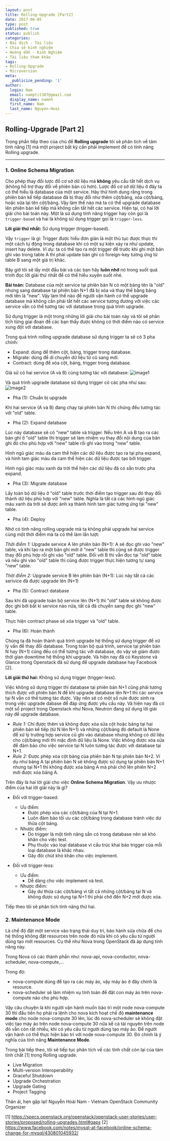 ```yaml
---
layout: post
title: Rolling-Upgrade [Part2]
date: 2017-06-05
type: post
published: true
status: publish
categories:
- Bài dịch - Tài liệu
- Chia sẻ kinh nghiệm
- Hướng dẫn - Kinh Nghiệm
- Tài liệu tham khảo
tags:
- Rolling-Upgrade
- Microversion
meta:
  _publicize_pending: '1'
author:
  login: Nam
  email: namptit307@gmail.com
  display_name: namnh
  first_name: Nam
  last_name: Nguyen-Hoai
---
```

## Rolling-Upgrade [Part 2]

Trong phần tiếp theo của chủ đề **Rolling upgrade** tôi sẽ phân tích về tám tính năng [1] mà một project bất kỳ cần phải implement để có tính năng Rolling upgrade.

--------------------------------

### 1. Online Schema Migration
Cho phép thay đổi lược đồ cơ sở dữ liệu mà **không** yêu cầu tắt hết dịch vụ (không hỗ trợ thay đổi về phiên bản cũ hơn).
Lược đồ cơ sở dữ liệu ở đây ta có thể hiểu là database của một service. Hãy thử hình dung rằng trong phiên bản kế tiếp database đã bị thay đổi như thêm cột/bảng, xóa cột/bảng, hoặc sửa lại tên cột/bảng. Vậy làm thế nào mà ta có thể upgrade database lên phiên bản kế tiếp mà không cần tắt hết các service. Hiện tại, có hai lời giải cho bài toán này. Một là sử dụng tính năng trigger  hay còn gọi là `trigger-based` và hai là không sử dụng trigger gọi là `trigger-less`.

**Lời giải thứ nhất:** Sử dụng trigger (trigger-based).

Vậy `trigger` là gì: Trigger được hiểu đơn giản là một thủ tục được thực thi một cách tự động trong database khi có một sự kiện xảy ra như update, insert hay delete.
*Ví dụ*: ta có thể tạo ra một trigger để trước khi ghi một bản ghi vào trong table A thì phải update bản ghi có foreign-key tương ứng từ table B sang một giá trị khác.

Bây giờ tôi sẽ lấy một đầu bài và các bạn hãy **luôn nhớ** nó trong suốt quá trình đọc lời giải thứ nhất để có thể hiểu xuyên suốt nhé.

**Bài toán:** Database của một service tại phiên bản N có một bảng tên là "old" nhưng sang database tại phiên bản N+1 đã bị xóa và thay thế bằng bảng mới tên là "new". Vậy làm thế nào để người vận hành có thể upgrade database mà không cần phải tắt hết các service tương đương với việc các service vẫn có thể tương tác với database trong quá trình upgrade.

Sử dụng trigger là một trong những lời giải cho bài toán này và tôi sẽ phân tích từng giai đoạn để các bạn thấy được không có thời điểm nào có service xung đột với database.

Trong quá trình rolling upgrade database sử dụng trigger ta sẽ có 3 pha chính:
- Expand: dùng để thêm cột, bảng, trigger trong database.
- Migrate: dùng để di chuyển dữ liệu từ cũ sang mới.
- Contract: dùng để xóa cột, bảng, trigger trong database.

Giả sử có hai service (A và B) cùng tương tác với database:
![image1](../pictures/two_services.png)

Và quá trình upgrade database sử dụng trigger có các pha như sau:
![image2](../pictures/rolling_upgrade_part_2.png)

- Pha (1): Chuẩn bị upgrade

Khi hai service (A và B) đang chạy tại phiên bản N thì chúng đều tương tác với "old" table.

- Pha (2): Expand database

Lúc này database sẽ có "new" table và trigger. Nếu trên A và B tạo ra các bản ghi ở "old" table thì trigger sẽ làm nhiệm vụ thay đổi nội dung của bản ghi đó cho phù hợp với "new" table rồi ghi vào trong "new" table.

Hình ngũ giác màu da cam thể hiện các dữ liệu được tạo ra tại pha expand, và hình tam giác màu da cam thể hiện các dữ liệu được tạo bởi trigger.

Hình ngũ giác màu xanh da trời thể hiện các dữ liệu đã có sẵn trước pha expand.

- Pha (3): Migrate database

Lấy toàn bộ dữ liệu ở "old" table trước thời điểm tạo trigger sau đó thay đổi thành dữ liệu phù hợp với "new" table. Nghĩa là tất cả các hình ngũ giác màu xanh da trời sẽ được ánh xạ thành hình tam giác tương ứng tại "new" table.

- Pha (4): Deploy

Nhờ có tính năng rolling upgrade mà ta không phải upgrade hai service cùng một thời điểm mà ta có thể làm lần lượt:

*Thời điểm 1:* Upgrade service A lên phiên bản (N+1):
A sẽ đọc ghi vào "new" table, và khi tạo ra một bản ghi mới ở "new" table thì cũng sẽ được trigger thay đổi phù hợp rồi ghi vào "old" table.
Đối với B thì vẫn đọc tại "old" table và nếu ghi vào "old" table thì cũng được trigger thực hiện tương tự sang "new" table.

*Thời điểm 2:* Upgrade service B lên phiên bản (N+1):
Lúc này tất cả các serivice đã được upgrade lên (N+1)

- Pha (5): Contract database

Sau khi đã upgrade toàn bộ service lên (N+1) thì "old" table sẽ không được đọc ghi bởi bất kì service nào nữa, tất cả đã chuyển sang đọc ghi "new" table.

Thực hiện contract phase sẽ xóa trigger và "old" table.

- Pha (6): Hoàn thành

Chúng ta đã hoàn thành quá trình upgrade hệ thống sử dụng trigger để xử lý vấn đề thay đổi database. Trong toàn bộ quá trình, service tại phiên bản N hay (N+1) cũng đều có thể tương tác với database, do vậy sẽ giảm được thời gian downtime hệ thống khi upgrade. Và hiện nay đã có Keystone và Glance trong Openstack đã sử dụng để upgrade database hay Facebook [2].


**Lời giải thứ hai:** Không sử dụng trigger (trigger-less).

Việc không sử dụng trigger thì database tại phiên bản N+1 cũng phải tương thích được với phiên bản N để khi upgrade database lên N+1 thì các service tại N vẫn có thể tương tác được. Vậy nên sẽ có một số rule được sinh ra trong việc upgrade dabase để đáp ứng được yêu cầu này. Và hiện nay đã có một số project trong Openstack như Nova, Neutron đang sử dụng lời giải này để upgrade database.

- *Rule 1:* Chỉ được thêm và không được xóa sửa cột hoặc bảng tại hai phiên bản kế tiếp (từ N lên N+1) và những cột/bảng đó default là None để xử lý trường hợp service cũ ghi vào database nhưng không có dữ liệu cho cột/bảng mới thì mặc định dữ liệu là None. Việc không được xóa sửa để đảm bảo cho việc service tại N luôn tương tác được với database tại N+1.
- *Rule 2:* Được phép xóa cột bảng của phiên bản N tại phiên bản N+2. Ví dụ như bảng A tại phiên bản N sẽ không được sử dụng tại phiên bản N+1 nhưng tại N+1 thì không được xóa bảng A mà phải chờ lên phiên N+2 mới được xóa bảng A.


Trên đây là hai lời giải cho việc **Online Schema Migration**. Vậy ưu nhược điểm của hai lời giải này là gì?

- Đối với trigger-based:
	- Ưu điểm:
		- Được phép xóa các cột/bảng của N tại N+1.
		- Luôn đảm bảo tối ưu các cột/bảng trong database tránh việc dư thừa cột bảng.
	- Nhược điểm:
		- Do trigger là một tính năng sẵn có trong database nên sẽ khó khăn cho việc test.
		- Phụ thuộc vào loại database vì cấu trúc khai báo trigger của mỗi loại database là khác nhau.
		- Gây đôi chút khó khăn cho việc implement.

- Đối với trigger-less:
	- Ưu điểm:
		- Dễ dàng cho việc implement và test.
	- Nhược điểm:
		- Gây dư thừa các cột/bảng vì tất cả những cột/bảng tại N và không được sử dụng tại N+1 thì phải chờ đến N+2 mới được xóa.


Tiếp theo tôi sẽ phân tích tính năng thứ hai.

### 2. Maintenance Mode
Là chế độ đặt một service vào trạng thái duy trì, bảo hành sửa chữa để cho hệ thống không đặt resources trên node đó nữa khi có yêu cầu từ người dùng tạo mới resources. Cụ thể như Nova trong OpenStack đã áp dụng tính năng này.

Trong Nova có các thành phần như: nova-api, nova-conductor, nova-scheduler, nova-compute,...

Trong đó:
- nova-compute dùng để tạo ra các máy ảo, vậy máy ảo ở đây chính là resource.
- nova-scheduler sẽ làm nhiệm vụ tính toán để đặt con máy ảo trên nova-compute nào cho phù hợp.

Vậy câu chuyện là khi người vận hành muốn bảo trì một node nova-compute 30 thì đầu tiên họ phải ra lệnh cho nova kích hoạt chế độ **maintenance mode** cho node nova-compute 30 lên, lúc đó nova-scheduler sẽ không đặt việc tạo máy ảo trên node nova-compute 30 nữa kể cả tài nguyên trên node đó vẫn còn rất nhiều, khi có yêu cầu từ người dùng tạo máy ảo. Để người vận hành có thể thực hiện bảo trì với node nova-compute 30.
Đó chính là ý nghĩa của tính năng **Maintenance Mode**.

Trong bài tiếp theo, tôi sẽ tiếp tục phân tích về các tính chất còn lại của tám tính chất [1] trong Rolling upgrade.

- Live Migration
- Multi-version Interoperability
- Graceful Shutdown
- Upgrade Orchestration
- Upgrade Gating
- Project Tagging

Thân ái, hẹn gặp lại!
Nguyễn Hoài Nam - Vietnam OpenStack Community Organizer

[1] https://specs.openstack.org/openstack/openstack-user-stories/user-stories/proposed/rolling-upgrades.html#gaps
[2] https://www.facebook.com/notes/mysql-at-facebook/online-schema-change-for-mysql/430801045932/

